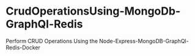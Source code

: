 # CrudOperationsUsing-MongoDb-GraphQl-Redis
Perform CRUD Operations Using the Node-Express-MongoDB-GraphQl-Redis-Docker
